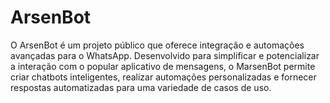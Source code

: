 # ArsenBot

O ArsenBot é um projeto público que oferece integração e automações avançadas para o WhatsApp. Desenvolvido para simplificar e potencializar a interação com o popular aplicativo de mensagens, o MarsenBot permite criar chatbots inteligentes, realizar automações personalizadas e fornecer respostas automatizadas para uma variedade de casos de uso.
